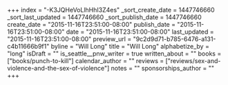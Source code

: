 +++
index = "-K3JQHeVoLlhHhI3Z4es"
_sort_create_date = 1447746660
_sort_last_updated = 1447746660
_sort_publish_date = 1447746660
create_date = "2015-11-16T23:51:00-08:00"
publish_date = "2015-11-16T23:51:00-08:00"
date = "2015-11-16T23:51:00-08:00"
last_updated = "2015-11-16T23:51:00-08:00"
preview_url = "9c2d9d71-b785-6476-a131-c4b11666b9f1"
byline = "Will Long"
title = "Will Long"
alphabetize_by = "long"
isDraft = ""
is_seattle__pnw_writer = true
written_about = ""
books = ["books/punch-to-kill"]
calendar_author = ""
reviews = ["reviews/sex-and-violence-and-the-sex-of-violence"]
notes = ""
sponsorships_author = ""
+++
